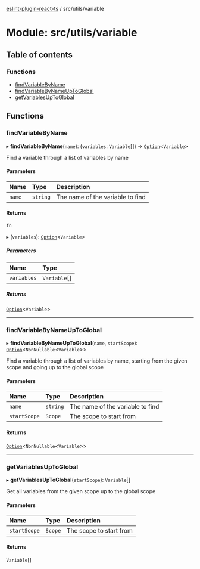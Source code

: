 [eslint-plugin-react-ts](../README.md) / src/utils/variable

# Module: src/utils/variable

## Table of contents

### Functions

- [findVariableByName](src_utils_variable.md#findvariablebyname)
- [findVariableByNameUpToGlobal](src_utils_variable.md#findvariablebynameuptoglobal)
- [getVariablesUpToGlobal](src_utils_variable.md#getvariablesuptoglobal)

## Functions

### findVariableByName

▸ **findVariableByName**(`name`): (`variables`: `Variable`[]) => [`Option`](src_lib_primitives.O.md#option)<`Variable`\>

Find a variable through a list of variables by name

#### Parameters

| Name | Type | Description |
| :------ | :------ | :------ |
| `name` | `string` | The name of the variable to find |

#### Returns

`fn`

▸ (`variables`): [`Option`](src_lib_primitives.O.md#option)<`Variable`\>

##### Parameters

| Name | Type |
| :------ | :------ |
| `variables` | `Variable`[] |

##### Returns

[`Option`](src_lib_primitives.O.md#option)<`Variable`\>

___

### findVariableByNameUpToGlobal

▸ **findVariableByNameUpToGlobal**(`name`, `startScope`): [`Option`](src_lib_primitives.O.md#option)<`NonNullable`<`Variable`\>\>

Find a variable through a list of variables by name, starting from the given scope and going up to the global scope

#### Parameters

| Name | Type | Description |
| :------ | :------ | :------ |
| `name` | `string` | The name of the variable to find |
| `startScope` | `Scope` | The scope to start from |

#### Returns

[`Option`](src_lib_primitives.O.md#option)<`NonNullable`<`Variable`\>\>

___

### getVariablesUpToGlobal

▸ **getVariablesUpToGlobal**(`startScope`): `Variable`[]

Get all variables from the given scope up to the global scope

#### Parameters

| Name | Type | Description |
| :------ | :------ | :------ |
| `startScope` | `Scope` | The scope to start from |

#### Returns

`Variable`[]
